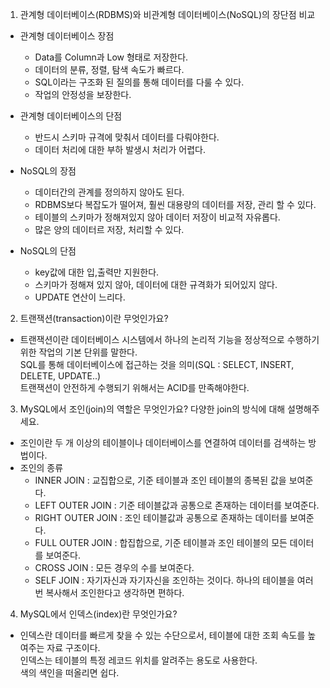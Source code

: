 1. 관계형 데이터베이스(RDBMS)와 비관계형 데이터베이스(NoSQL)의 장단점 비교

- 관계형 데이터베이스 장점
  - Data를 Column과 Low 형태로 저장한다.
  - 데이터의 분류, 정렬, 탐색 속도가 빠르다.
  - SQL이라는 구조화 된 질의를 통해 데이터를 다룰 수 있다.
  - 작업의 안정성을 보장한다.
- 관계형 데이터베이스의 단점
  - 반드시 스키마 규격에 맞춰서 데이터를 다뤄야한다.
  - 데이터 처리에 대한 부하 발생시 처리가 어렵다.
 
- NoSQL의 장점
  - 데이터간의 관계를 정의하지 않아도 된다.
  - RDBMS보다 복잡도가 떨어져, 훨씬 대용량의 데이터를 저장, 관리 할 수 있다.
  - 테이블의 스키마가 정해져있지 않아 데이터 저장이 비교적 자유롭다.
  - 많은 양의 데이터르 저장, 처리할 수 있다.
- NoSQL의 단점
  - key값에 대한 입,출력만 지원한다.
  - 스키마가 정해져 있지 않아, 데이터에 대한 규격화가 되어있지 않다.
  - UPDATE 연산이 느리다.

2. 트랜잭션(transaction)이란 무엇인가요?

- 트랜잭션이란 데이터베이스 시스템에서 하나의 논리적 기능을 정상적으로 수행하기 위한 작업의 기본 단위를 말한다. </br>SQL를 통해 데이터베이스에 접근하는 것을 의미(SQL : SELECT, INSERT, DELETE, UPDATE..) </br>트랜잭션이 안전하게 수행되기 위해서는 ACID를 만족해야한다.

3. MySQL에서 조인(join)의 역할은 무엇인가요? 다양한 join의 방식에 대해 설명해주세요.

- 조인이란 두 개 이상의 테이블이나 데이터베이스를 연결하여 데이터를 검색하는 방법이다.
- 조인의 종류
  - INNER JOIN : 교집합으로, 기준 테이블과 조인 테이블의 종복된 값을 보여준다.
  - LEFT OUTER JOIN : 기준 테이블값과 공통으로 존재하는 데이터를 보여준다.
  - RIGHT OUTER JOIN : 조인 테이블값과 공통으로 존재하는 데이터를 보여준다.
  - FULL OUTER JOIN : 합집합으로, 기준 테이블과 조인 테이블의 모든 데이터를 보여준다.
  - CROSS JOIN : 모든 경우의 수를 보여준다.
  - SELF JOIN : 자기자신과 자기자신을 조인하는 것이다. 하나의 테이블을 여러번 복사해서 조인한다고 생각하면 편하다.

4. MySQL에서 인덱스(index)란 무엇인가요?

- 인덱스란 데이터를 빠르게 찾을 수 있는 수단으로서, 테이블에 대한 조회 속도를 높여주는 자료 구조이다. </br> 인덱스는 테이블의 특정 레코드 위치를 알려주는 용도로 사용한다. </br>색의 색인을 떠올리면 쉽다.
